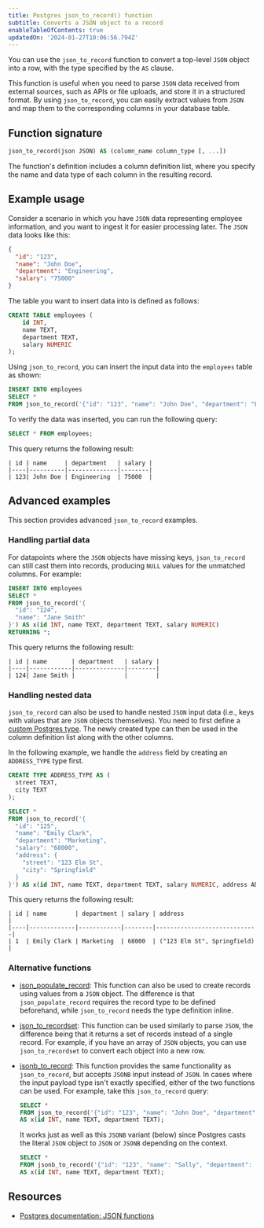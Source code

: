 ```yaml
---
title: Postgres json_to_record() function
subtitle: Converts a JSON object to a record
enableTableOfContents: true
updatedOn: '2024-01-27T10:06:56.794Z'
---
```


You can use the `json_to_record` function to convert a top-level `JSON` object into a row, with the type specified by the `AS` clause. 

This function is useful when you need to parse `JSON` data received from external sources, such as APIs or file uploads, and store it in a structured format. By using `json_to_record`, you can easily extract values from `JSON` and map them to the corresponding columns in your database table.

<CTA />

## Function signature

```sql
json_to_record(json JSON) AS (column_name column_type [, ...])
```

The function's definition includes a column definition list, where you specify the name and data type of each column in the resulting record. 

## Example usage

Consider a scenario in which you have `JSON` data representing employee information, and you want to ingest it for easier processing later. The `JSON` data looks like this:

```json
{
  "id": "123",
  "name": "John Doe",
  "department": "Engineering",
  "salary": "75000"
}
```

The table you want to insert data into is defined as follows:

```sql
CREATE TABLE employees (
    id INT,
    name TEXT,
    department TEXT,
    salary NUMERIC
);
```

Using `json_to_record`, you can insert the input data into the `employees` table as shown:

```sql
INSERT INTO employees
SELECT *
FROM json_to_record('{"id": "123", "name": "John Doe", "department": "Engineering", "salary": "75000"}') AS x(id INT, name TEXT, department TEXT, salary NUMERIC);
```

To verify the data was inserted, you can run the following query:

```sql
SELECT * FROM employees;
```

This query returns the following result:
```text
| id | name     | department   | salary |
|----|----------|--------------|--------|
| 123| John Doe | Engineering  | 75000  |
```

## Advanced examples

This section provides advanced `json_to_record` examples.

### Handling partial data

For datapoints where the `JSON` objects have missing keys, `json_to_record` can still cast them into records, producing `NULL` values for the unmatched columns. For example:

```sql
INSERT INTO employees
SELECT *
FROM json_to_record('{
  "id": "124",
  "name": "Jane Smith"
}') AS x(id INT, name TEXT, department TEXT, salary NUMERIC)
RETURNING *;
```

This query returns the following result:

```
| id | name       | department   | salary |
|----|------------|--------------|--------|
| 124| Jane Smith |              |        |
```

### Handling nested data

`json_to_record` can also be used to handle nested `JSON` input data (i.e., keys with values that are `JSON` objects themselves). You need to first define a [custom Postgres type](https://www.postgresql.org/docs/current/sql-createtype.html). The newly created type can then be used in the column definition list along with the other columns. 

In the following example, we handle the `address` field by creating an `ADDRESS_TYPE` type first. 

```sql
CREATE TYPE ADDRESS_TYPE AS (
  street TEXT,
  city TEXT
);

SELECT *
FROM json_to_record('{
  "id": "125",
  "name": "Emily Clark",
  "department": "Marketing",
  "salary": "68000",
  "address": {
    "street": "123 Elm St",
    "city": "Springfield"
  }
}') AS x(id INT, name TEXT, department TEXT, salary NUMERIC, address ADDRESS_TYPE);
```

This query returns the following result:
```text
| id | name        | department | salary | address                     |
|----|-------------|------------|--------|-----------------------------|
| 1  | Emily Clark | Marketing  | 68000  | ("123 Elm St", Springfield) |
```

### Alternative functions

- [json_populate_record](/docs/functions/json_populate_record): This function can also be used to create records using values from a `JSON` object. The difference is that `json_populate_record` requires the record type to be defined beforehand, while `json_to_record` needs the type definition inline. 
- [json_to_recordset](https://www.postgresql.org/docs/current/functions-json.html): This function can be used similarly to parse `JSON`, the difference being that it returns a set of records instead of a single record. For example, if you have an array of `JSON` objects, you can use `json_to_recordset` to convert each object into a new row. 
- [jsonb_to_record](https://www.postgresql.org/docs/current/functions-json.html): This function provides the same functionality as `json_to_record`, but accepts `JSONB` input instead of `JSON`. In cases where the input payload type isn't exactly specified, either of the two functions can be used. For example, take this `json_to_record` query: 

    ```sql
    SELECT *
    FROM json_to_record('{"id": "123", "name": "John Doe", "department": "Engineering"}') 
    AS x(id INT, name TEXT, department TEXT);
    ```
    It works just as well as this `JSONB` variant (below) since Postgres casts the literal `JSON` object to `JSON` or `JSONB` depending on the context.

    ```sql
    SELECT *
    FROM jsonb_to_record('{"id": "123", "name": "Sally", "department": "Engineering"}')
    AS x(id INT, name TEXT, department TEXT);
    ```

## Resources

- [Postgres documentation: JSON functions](https://www.postgresql.org/docs/current/functions-json.html)
